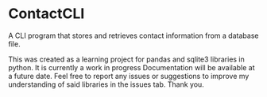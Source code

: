 # ContactCLI
A CLI program that stores and retrieves contact information from a database file.

This was created as a learning project for pandas and sqlite3 libraries in python. It is currently a work in progress Documentation will be available at a future date. Feel free to report any issues or suggestions to improve my understanding of said libraries in the issues tab. Thank you.